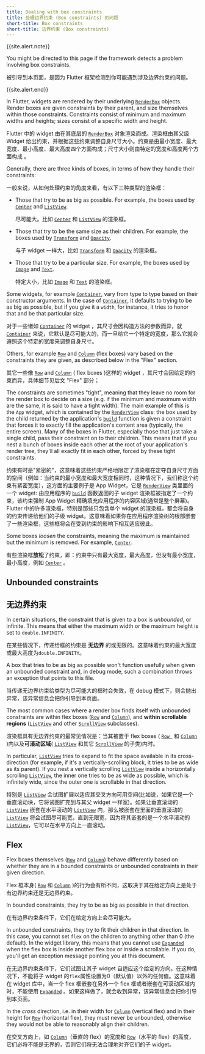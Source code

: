```yaml
---
title: Dealing with box constraints
title: 处理边界约束 (Box constraints) 的问题
short-title: Box constraints
short-title: 边界约束 (Box constraints)
---
```


{{site.alert.note}}

  You might be directed to this page if the framework detects a problem
  involving box constraints.

  被引导到本页面，是因为 Flutter 框架检测到你可能遇到涉及边界约束的问题。 

{{site.alert.end}}

In Flutter, widgets are rendered by their underlying
[`RenderBox`]({{site.api}}/flutter/rendering/RenderBox-class.html)
objects. Render boxes are given
constraints by their parent, and size themselves within those
constraints. Constraints consist of minimum and maximum widths and
heights; sizes consist of a specific width and height.

Flutter 中的 widget 由在其底层的 [`RenderBox`]({{site.api}}/flutter/rendering/RenderBox-class.html) 对象渲染而成。渲染框由其父级 Widget 给出约束，并根据这些约束调整自身尺寸大小。约束是由最小宽度、最大宽度、最小高度、最大高度四个方面构成；尺寸大小则由特定的宽度和高度两个方面构成 。

Generally, there are three kinds of boxes, in terms of how they handle
their constraints:

一般来说，从如何处理约束的角度来看，有以下三种类型的渲染框：

- Those that try to be as big as possible.
  For example, the boxes used by [`Center`]({{site.api}}/flutter/widgets/Center-class.html) and [`ListView`]({{site.api}}/flutter/widgets/ListView-class.html).

  尽可能大。比如 [`Center`]({{site.api}}/flutter/widgets/Center-class.html) 和 [`ListView`]({{site.api}}/flutter/widgets/ListView-class.html) 的渲染框。

- Those that try to be the same size as their children.
  For example, the boxes used by [`Transform`]({{site.api}}/flutter/widgets/Transform-class.html) and [`Opacity`]({{site.api}}/flutter/widgets/Opacity-class.html).

  与子 widget 一样大，比如 [`Transform`]({{site.api}}/flutter/widgets/Transform-class.html) 和 [`Opacity`]({{site.api}}/flutter/widgets/Opacity-class.html) 的渲染框。

- Those that try to be a particular size.
  For example, the boxes used by [`Image`]({{site.api}}/flutter/dart-ui/Image-class.html) and [`Text`]({{site.api}}/flutter/widgets/Text-class.html).

  特定大小，比如  [`Image`]({{site.api}}/flutter/dart-ui/Image-class.html) 和 [`Text`]({{site.api}}/flutter/widgets/Text-class.html) 的渲染框。

Some widgets, for example [`Container`]({{site.api}}/flutter/widgets/Container-class.html), vary from type to type based on
their constructor arguments. In the case of [`Container`]({{site.api}}/flutter/widgets/Container-class.html), it defaults
to trying to be as big as possible, but if you give it a `width`, for
instance, it tries to honor that and be that particular size.

对于一些诸如 [`Container`]({{site.api}}/flutter/widgets/Container-class.html) 的 widget ，其尺寸会因构造方法的参数而异，就 [`Container`]({{site.api}}/flutter/widgets/Container-class.html) 来说，它默认是尽可能大的，而一旦给它一个特定的宽度，那么它就会遵照这个特定的宽度来调整自身尺寸。

Others, for example [`Row`]({{site.api}}/flutter/widgets/Row-class.html) and [`Column`]({{site.api}}/flutter/widgets/Column-class.html) (flex boxes) vary based on the
constraints they are given, as described below in the "Flex" section.

其它一些像 [`Row`]({{site.api}}/flutter/widgets/Row-class.html) and [`Column`]({{site.api}}/flutter/widgets/Column-class.html) ( flex boxes )这样的 widget ，其尺寸会因给定的约束而异，具体细节见后文 "Flex" 部分；

The constraints are sometimes "tight", meaning that they leave no room
for the render box to decide on a size (e.g. if the minimum and
maximum width are the same, it is said to have a tight width). The
main example of this is the `App` widget, which is contained by the
[`RenderView`]({{site.api}}/flutter/rendering/RenderView-class.html)
class: the box used by the child returned by the
application's [`build`]({{site.api}}/flutter/widgets/State/build.html)
function is given a constraint that forces it to
exactly fill the application's content area (typically, the entire
screen). Many of the boxes in Flutter, especially those that just take a
single child, pass their constraint on to their children. This
means that if you nest a bunch of boxes inside each other at the root
of your application's render tree, they'll all exactly fit in each
other, forced by these tight constraints.

约束有时是"紧密的"，这意味着这些约束严格地限定了渲染框在定夺自身尺寸方面的空间（例如：当约束的最小宽度和最大宽度相同时，这种情况下，我们称这个约束有紧密宽度），这方面的主要例子是 App Widget，它是 [`RenderView`]({{site.api}}/flutter/rendering/RenderView-class.html) 类里面的一个 widget: 由应用程序的 [`build`]({{site.api}}/flutter/widgets/State/build.html) 函数返回的子 widget 渲染框被指定了一个约束，该约束强制 App Widget 精确填充应用程序的内容区域(通常是整个屏幕)。Flutter 中的许多渲染框，特别是那些只包含单个 widget 的渲染框，都会将自身的约束传递给他们的子级 widget。这意味着如果你在应用程序渲染树的根部嵌套了一些渲染框，这些框将会在受到约束的影响下相互适应彼此。

Some boxes _loosen_ the constraints, meaning the maximum is maintained
but the minimum is removed. For example,
[`Center`]({{site.api}}/flutter/widgets/Center-class.html).

有些渲染框**放松**了约束，即：约束中只有最大宽度，最大高度，但没有最小宽度，最小高度，例如 [`Center`]({{site.api}}/flutter/widgets/Center-class.html) 。

Unbounded constraints
---------------------

无边界约束
---------------------

In certain situations, the constraint that is given to a box is
_unbounded_, or infinite. This means that either the maximum width or
the maximum height is set to `double.INFINITY`.

在某些情况下，传递给框的约束是 **无边界** 的或无限的。这意味着约束的最大宽度或最大高度为`double.INFINITY`。

A box that tries to be as big as possible won't function usefully when
given an unbounded constraint and, in debug mode, such a combination
throws an exception that points to this file.

当传递无边界约束给类型为尽可能大的框时会失效，在 debug 模式下，则会抛出异常，该异常信息会把你引导到本页面。

The most common cases where a render box finds itself with unbounded
constraints are within flex boxes
([`Row`]({{site.api}}/flutter/widgets/Row-class.html)
and [`Column`]({{site.api}}/flutter/widgets/Column-class.html)),
and **within scrollable regions**
([`ListView`]({{site.api}}/flutter/widgets/ListView-class.html)
and other [`ScrollView`]({{site.api}}/flutter/widgets/ScrollView-class.html) subclasses).

渲染框具有无边界约束的最常见情况是：当其被置于 flex boxes ( [`Row `]({{site.api}}/flutter/widgets/Row-class.html) 和 [`Column`]({{site.api}}/flutter/widgets/Column-class.html) )内以及**可滚动区域**( [`ListView`]({{site.api}}/flutter/widgets/ListView-class.html) 和其它 [`ScrollView`]({{site.api}}/flutter/widgets/ScrollView-class.html) 的子类)内时。

In particular, [`ListView`]({{site.api}}/flutter/widgets/ListView-class.html)
tries to expand to fit the space available
in its cross-direction (for example, if it's a vertically-scrolling block,
it tries to be as wide as its parent). If you nest a vertically
scrolling [`ListView`]({{site.api}}/flutter/widgets/ListView-class.html)
inside a horizontally scrolling [`ListView`]({{site.api}}/flutter/widgets/ListView-class.html),
the inner one tries to be as wide as possible, which is infinitely
wide, since the outer one is scrollable in that direction.

特别是 [`ListView`]({{site.api}}/flutter/widgets/ListView-class.html) 会试图扩展以适应其交叉方向可用空间(比如说，如果它是一个垂直滚动块，它将试图扩充到与其父 widget 一样宽)。如果让垂直滚动的 [`ListView`]({{site.api}}/flutter/widgets/ListView-class.html) 嵌套在水平滚动的 [`ListView`]({{site.api}}/flutter/widgets/ListView-class.html) 内，那么被嵌套在里面的垂直滚动的 [`ListView`]({{site.api}}/flutter/widgets/ListView-class.html) 将会试图尽可能宽，直到无限宽，因为将其嵌套的是一个水平滚动的 [`ListView`]({{site.api}}/flutter/widgets/ListView-class.html)，它可以在水平方向上一直滚动。

Flex
----

Flex boxes themselves
([`Row`]({{site.api}}/flutter/widgets/Row-class.html)
and [`Column`]({{site.api}}/flutter/widgets/Column-class.html))
behave differently based on
whether they are in a bounded constraints or unbounded constraints in
their given direction.

Flex 框本身( [`Row`]({{site.api}}/flutter/widgets/Row-class.html) 和 [`Column`]({{site.api}}/flutter/widgets/Column-class.html) )的行为会有所不同，这取决于其在给定方向上是处于有边界约束还是无边界约束。

In bounded constraints, they try to be as big as possible in that
direction.

在有边界约束条件下，它们在给定方向上会尽可能大。

In unbounded constraints, they try to fit their children in that
direction. In this case, you cannot set `flex` on the children to
anything other than 0 (the default). In the widget library, this
means that you cannot use [`Expanded`]({{site.api}}/flutter/widgets/Expanded-class.html)
when the flex box is inside
another flex box or inside a scrollable. If you do, you'll get an
exception message pointing you at this document.

在无边界约束条件下，它们试图让其子 widget 自适应这个给定的方向。在这种情况下，不能将子 widget 的`flex`属性设置为0（默认值）以外的任何值。这意味着在 widget 库中，当一个 flex 框嵌套在另外一个 flex 框或者嵌套在可滚动区域内时，不能使用 [`Expanded`]({{site.api}}/flutter/widgets/Expanded-class.html) 。如果这样做了，就会收到异常，该异常信息会把你引导到本页面。

In the _cross_ direction, i.e. in their width for
[`Column`]({{site.api}}/flutter/widgets/Column-class.html)
(vertical flex) and in their height for
[`Row`]({{site.api}}/flutter/widgets/Row-class.html)
(horizontal flex), they must never be unbounded,
otherwise they would not be able to reasonably align their children.

在交叉方向上，如 [`Column`]({{site.api}}/flutter/widgets/Column-class.html)（垂直的 flex）的宽度和 [`Row`]({{site.api}}/flutter/widgets/Row-class.html)（水平的 flex）的高度，它们必将不能是无界的，否则它们将无法合理地对齐它们的子 widget。